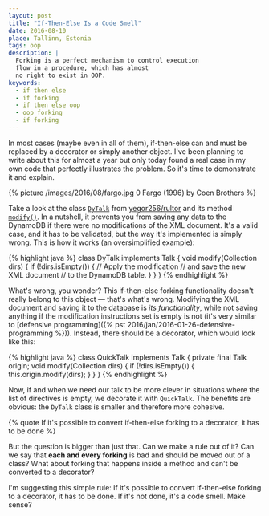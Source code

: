 ```yaml
---
layout: post
title: "If-Then-Else Is a Code Smell"
date: 2016-08-10
place: Tallinn, Estonia
tags: oop
description: |
  Forking is a perfect mechanism to control execution
  flow in a procedure, which has almost
  no right to exist in OOP.
keywords:
  - if then else
  - if forking
  - if then else oop
  - oop forking
  - if forking
---
```


In most cases (maybe even in all of them), if-then-else can and must
be replaced by a decorator or simply another object.
I've been planning to write about this for almost a year but only today found
a real case in my own code that perfectly
illustrates the problem. So it's time to demonstrate it and explain.

<!--more-->

{% picture /images/2016/08/fargo.jpg 0 Fargo (1996) by Coen Brothers %}

Take a look at the class
[`DyTalk`](https://github.com/yegor256/rultor/blob/1.61.9/src/main/java/com/rultor/dynamo/DyTalk.java)
from
[yegor256/rultor](https://github.com/yegor256/rultor)
and its method
[`modify()`](https://github.com/yegor256/rultor/blob/1.61.9/src/main/java/com/rultor/dynamo/DyTalk.java#L127-L169).
In a nutshell, it prevents you from saving any data to the DynamoDB if there were no
modifications of the XML document. It's a valid case, and it has to be
validated, but the way it's implemented is simply wrong. This is
how it works (an oversimplified example):

{% highlight java %}
class DyTalk implements Talk {
  void modify(Collection<Directive> dirs) {
    if (!dirs.isEmpty()) {
      // Apply the modification
      // and save the new XML document
      // to the DynamoDB table.
    }
  }
}
{% endhighlight %}

What's wrong, you wonder? This if-then-else forking functionality doesn't really belong
to this object &mdash; that's what's wrong. Modifying the XML document
and saving it to the database is _its functionality_, while
not saving anything if the modification instructions set is empty is not
(it's very similar to [defensive programming]({% pst 2016/jan/2016-01-26-defensive-programming %})).
Instead, there should be a decorator, which would look like this:

{% highlight java %}
class QuickTalk implements Talk {
  private final Talk origin;
  void modify(Collection<Directive> dirs) {
    if (!dirs.isEmpty()) {
      this.origin.modify(dirs);
    }
  }
}
{% endhighlight %}

Now, if and when we need our talk to be more clever in situations where
the list of directives is empty, we decorate it with `QuickTalk`.
The benefits are obvious: the `DyTalk` class is smaller and therefore
more cohesive.

{% quote If it's possible to convert if-then-else forking to a decorator, it has to be done %}

But the question is bigger than just that. Can we make a rule out of it? Can we say that
**each and every forking** is bad and should be moved out of a class? What about
forking that happens inside a method and can't be converted to a decorator?

I'm suggesting this simple rule: If it's possible to convert if-then-else forking
to a decorator, it has to be done. If it's not done, it's a code smell.
Make sense?

